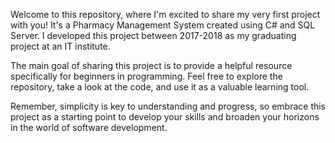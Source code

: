 Welcome to this repository, where I'm excited to share my very first project with you! It's a Pharmacy Management System created using C# and SQL Server. I developed this project between 2017-2018 as my graduating project at an IT institute.

The main goal of sharing this project is to provide a helpful resource specifically for beginners in programming. Feel free to explore the repository, take a look at the code, and use it as a valuable learning tool.

Remember, simplicity is key to understanding and progress, so embrace this project as a starting point to develop your skills and broaden your horizons in the world of software development.

